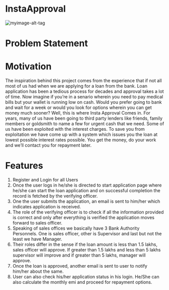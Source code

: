 # InstaApproval

![myimage-alt-tag](https://user-images.githubusercontent.com/30744855/132662432-3a1c7493-3a45-4a72-a4c6-3760ec2cfcb3.png)

# Problem Statement

# Motivation
The inspiration behind this project comes from the experience that if not all most of us had when we are applying for a loan from the bank. Loan application has been a tedious process for decades and approval takes a lot of time. Now imagine if you’re in a senario wherein you need to pay medical bills but your wallet is running low on cash. Would you prefer going to bank and wait for a week or would you look for options wherein you can get money much sooner? Well, this is where Insta Approval Comes in.
For years, many of us have been going to third party lenders like friends, family members or goldsmith to name a few for urgent cash that we need. Some of us have been exploited with the interest charges. To save you from exploitation we have come up with a system which issues you the loan at lowest possible interest rates possible. You get the money, do your work and we’ll contact you for repayment later.

# Features
1. Register and Login for all Users
2. Once the user logs in he/she is directed to start application page where he/she can start the loan application and on successful completion the record is fetched by the verifying officer.
3. One the user submits the application, an email is sent to him/her which indicates application is received.
4. The role of the verifying officer is to check if all the information provided is correct and only after everything is verified the application moves forward to sales officer.
5. Speaking of sales offices we basically have 3 Bank Authority Personnels. One is sales officer, other is Supervisor and last but not the least we have Manager.
6. Their roles differ in the sense if the loan amount is less than 1.5 lakhs, sales officer will approve. If greater than 1.5 lakhs and less than 5 lakhs supervisor will improve and if greater than 5 lakhs, manager will approve.
7. Once the loan is approved, another email is sent to user to notify him/her about the same.
8. User can also check his/her application status in his login. He/She can also calculate the monthly emi and proceed for repayment options.
